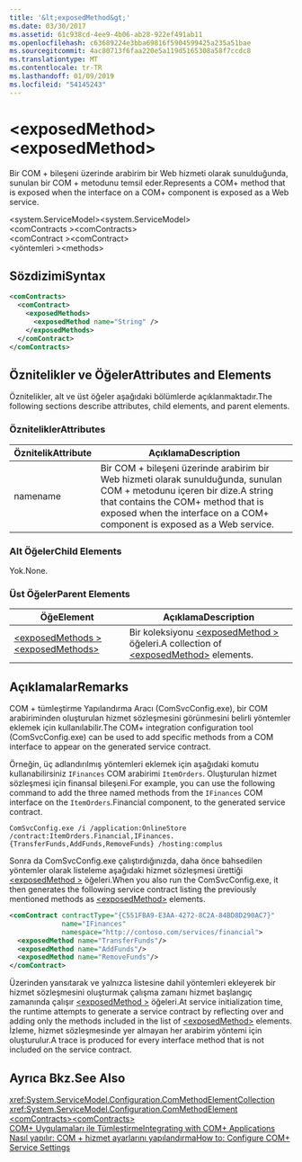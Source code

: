 ```yaml
---
title: '&lt;exposedMethod&gt;'
ms.date: 03/30/2017
ms.assetid: 61c938cd-4ee9-4b06-ab28-922ef491ab11
ms.openlocfilehash: c63689224e3bba69816f5904599425a235a51bae
ms.sourcegitcommit: 4ac80713f6faa220e5a119d5165308a58f7ccdc8
ms.translationtype: MT
ms.contentlocale: tr-TR
ms.lasthandoff: 01/09/2019
ms.locfileid: "54145243"
---
```

# <a name="ltexposedmethodgt"></a><span data-ttu-id="485e4-102">&lt;exposedMethod&gt;</span><span class="sxs-lookup"><span data-stu-id="485e4-102">&lt;exposedMethod&gt;</span></span>
<span data-ttu-id="485e4-103">Bir COM + bileşeni üzerinde arabirim bir Web hizmeti olarak sunulduğunda, sunulan bir COM + metodunu temsil eder.</span><span class="sxs-lookup"><span data-stu-id="485e4-103">Represents a COM+ method that is exposed when the interface on a COM+ component is exposed as a Web service.</span></span>  
  
 <span data-ttu-id="485e4-104">\<system.ServiceModel></span><span class="sxs-lookup"><span data-stu-id="485e4-104">\<system.ServiceModel></span></span>  
<span data-ttu-id="485e4-105">\<comContracts ></span><span class="sxs-lookup"><span data-stu-id="485e4-105">\<comContracts></span></span>  
<span data-ttu-id="485e4-106">\<comContract ></span><span class="sxs-lookup"><span data-stu-id="485e4-106">\<comContract></span></span>  
<span data-ttu-id="485e4-107">\<yöntemleri ></span><span class="sxs-lookup"><span data-stu-id="485e4-107">\<methods></span></span>  
  
## <a name="syntax"></a><span data-ttu-id="485e4-108">Sözdizimi</span><span class="sxs-lookup"><span data-stu-id="485e4-108">Syntax</span></span>  
  
```xml  
<comContracts>
  <comContract>
    <exposedMethods>
      <exposedMethod name="String" />
    </exposedMethods>
  </comContract>
</comContracts>
```  
  
## <a name="attributes-and-elements"></a><span data-ttu-id="485e4-109">Öznitelikler ve Öğeler</span><span class="sxs-lookup"><span data-stu-id="485e4-109">Attributes and Elements</span></span>  
 <span data-ttu-id="485e4-110">Öznitelikler, alt ve üst öğeler aşağıdaki bölümlerde açıklanmaktadır.</span><span class="sxs-lookup"><span data-stu-id="485e4-110">The following sections describe attributes, child elements, and parent elements.</span></span>  
  
### <a name="attributes"></a><span data-ttu-id="485e4-111">Öznitelikler</span><span class="sxs-lookup"><span data-stu-id="485e4-111">Attributes</span></span>  
  
|<span data-ttu-id="485e4-112">Öznitelik</span><span class="sxs-lookup"><span data-stu-id="485e4-112">Attribute</span></span>|<span data-ttu-id="485e4-113">Açıklama</span><span class="sxs-lookup"><span data-stu-id="485e4-113">Description</span></span>|  
|---------------|-----------------|  
|<span data-ttu-id="485e4-114">name</span><span class="sxs-lookup"><span data-stu-id="485e4-114">name</span></span>|<span data-ttu-id="485e4-115">Bir COM + bileşeni üzerinde arabirim bir Web hizmeti olarak sunulduğunda, sunulan COM + metodunu içeren bir dize.</span><span class="sxs-lookup"><span data-stu-id="485e4-115">A string that contains the COM+ method that is exposed when the interface on a COM+ component is exposed as a Web service.</span></span>|  
  
### <a name="child-elements"></a><span data-ttu-id="485e4-116">Alt Öğeler</span><span class="sxs-lookup"><span data-stu-id="485e4-116">Child Elements</span></span>  
 <span data-ttu-id="485e4-117">Yok.</span><span class="sxs-lookup"><span data-stu-id="485e4-117">None.</span></span>  
  
### <a name="parent-elements"></a><span data-ttu-id="485e4-118">Üst Öğeler</span><span class="sxs-lookup"><span data-stu-id="485e4-118">Parent Elements</span></span>  
  
|<span data-ttu-id="485e4-119">Öğe</span><span class="sxs-lookup"><span data-stu-id="485e4-119">Element</span></span>|<span data-ttu-id="485e4-120">Açıklama</span><span class="sxs-lookup"><span data-stu-id="485e4-120">Description</span></span>|  
|-------------|-----------------|  
|[<span data-ttu-id="485e4-121">\<exposedMethods ></span><span class="sxs-lookup"><span data-stu-id="485e4-121">\<exposedMethods></span></span>](../../../../../docs/framework/configure-apps/file-schema/wcf/exposedmethods.md)|<span data-ttu-id="485e4-122">Bir koleksiyonu [ \<exposedMethod >](../../../../../docs/framework/configure-apps/file-schema/wcf/exposedmethod.md) öğeleri.</span><span class="sxs-lookup"><span data-stu-id="485e4-122">A collection of [\<exposedMethod>](../../../../../docs/framework/configure-apps/file-schema/wcf/exposedmethod.md) elements.</span></span>|  
  
## <a name="remarks"></a><span data-ttu-id="485e4-123">Açıklamalar</span><span class="sxs-lookup"><span data-stu-id="485e4-123">Remarks</span></span>  
 <span data-ttu-id="485e4-124">COM + tümleştirme Yapılandırma Aracı (ComSvcConfig.exe), bir COM arabiriminden oluşturulan hizmet sözleşmesini görünmesini belirli yöntemler eklemek için kullanılabilir.</span><span class="sxs-lookup"><span data-stu-id="485e4-124">The COM+ integration configuration tool (ComSvcConfig.exe) can be used to add specific methods from a COM interface to appear on the generated service contract.</span></span>  
  
 <span data-ttu-id="485e4-125">Örneğin, üç adlandırılmış yöntemleri eklemek için aşağıdaki komutu kullanabilirsiniz `IFinances` COM arabirimi `ItemOrders`. Oluşturulan hizmet sözleşmesi için finansal bileşeni.</span><span class="sxs-lookup"><span data-stu-id="485e4-125">For example, you can use the following command to add the three named methods from the `IFinances` COM interface on the `ItemOrders`.Financial component, to the generated service contract.</span></span>  
  
 `ComSvcConfig.exe /i /application:OnlineStore /contract:ItemOrders.Financial,IFinances.{TransferFunds,AddFunds,RemoveFunds} /hosting:complus`  
  
 <span data-ttu-id="485e4-126">Sonra da ComSvcConfig.exe çalıştırdığınızda, daha önce bahsedilen yöntemler olarak listeleme aşağıdaki hizmet sözleşmesi ürettiği [ \<exposedMethod >](../../../../../docs/framework/configure-apps/file-schema/wcf/exposedmethod.md) öğeleri.</span><span class="sxs-lookup"><span data-stu-id="485e4-126">When you also run the ComSvcConfig.exe, it then generates the following service contract listing the previously mentioned methods as [\<exposedMethod>](../../../../../docs/framework/configure-apps/file-schema/wcf/exposedmethod.md) elements.</span></span>  
  
```xml  
<comContract contractType="{C551FBA9-E3AA-4272-8C2A-84BD8D290AC7}"
             name="IFinances"
             namespace="http://contoso.com/services/financial">
  <exposedMethod name="TransferFunds"/>
  <exposedMethod name="AddFunds"/>
  <exposedMethod name="RemoveFunds"/>
</comContract>
```  
  
 <span data-ttu-id="485e4-127">Üzerinden yansıtarak ve yalnızca listesine dahil yöntemleri ekleyerek bir hizmet sözleşmesini oluşturmak çalışma zamanı hizmet başlangıç zamanında çalışır [ \<exposedMethod >](../../../../../docs/framework/configure-apps/file-schema/wcf/exposedmethod.md) öğeleri.</span><span class="sxs-lookup"><span data-stu-id="485e4-127">At service initialization time, the runtime attempts to generate a service contract by reflecting over and adding only the methods included in the list of [\<exposedMethod>](../../../../../docs/framework/configure-apps/file-schema/wcf/exposedmethod.md) elements.</span></span> <span data-ttu-id="485e4-128">İzleme, hizmet sözleşmesinde yer almayan her arabirim yöntemi için oluşturulur.</span><span class="sxs-lookup"><span data-stu-id="485e4-128">A trace is produced for every interface method that is not included on the service contract.</span></span>  
  
## <a name="see-also"></a><span data-ttu-id="485e4-129">Ayrıca Bkz.</span><span class="sxs-lookup"><span data-stu-id="485e4-129">See Also</span></span>  
 <xref:System.ServiceModel.Configuration.ComMethodElementCollection>  
 <xref:System.ServiceModel.Configuration.ComMethodElement>  
 [<span data-ttu-id="485e4-130">\<comContracts></span><span class="sxs-lookup"><span data-stu-id="485e4-130">\<comContracts></span></span>](../../../../../docs/framework/configure-apps/file-schema/wcf/comcontracts.md)  
 [<span data-ttu-id="485e4-131">COM+ Uygulamaları ile Tümleştirme</span><span class="sxs-lookup"><span data-stu-id="485e4-131">Integrating with COM+ Applications</span></span>](../../../../../docs/framework/wcf/feature-details/integrating-with-com-plus-applications.md)  
 [<span data-ttu-id="485e4-132">Nasıl yapılır: COM + hizmet ayarlarını yapılandırma</span><span class="sxs-lookup"><span data-stu-id="485e4-132">How to: Configure COM+ Service Settings</span></span>](../../../../../docs/framework/wcf/feature-details/how-to-configure-com-service-settings.md)
